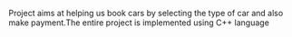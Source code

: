 Project aims at helping us book cars by selecting the type of car and also make payment.The entire project is implemented using C++ language
